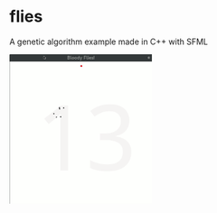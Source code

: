 # flies
A genetic algorithm example made in C++ with SFML

<img src="https://github.com/patrickwhelan99/flies/blob/master/docs/media/example.gif?raw=true" width="50%" height="50%" />
